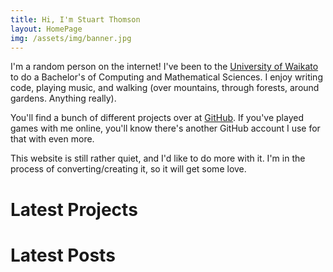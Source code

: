```yaml
---
title: Hi, I'm Stuart Thomson
layout: HomePage
img: /assets/img/banner.jpg
---
```


I'm a random person on the internet! I've been to the [University of Waikato](https://waikato.ac.nz) to do a Bachelor's of Computing and Mathematical Sciences. I enjoy writing code, playing music, and walking (over mountains, through forests, around gardens. Anything really).

You'll find a bunch of different projects over at [GitHub](https://github.com/sthom). If you've played games with me online, you'll know there's another GitHub account I use for that with even more. 

This website is still rather quiet, and I'd like to do more with it. I'm in the process of converting/creating it, so it will get some love.

# Latest Projects

<!-- HEADER-LIST {"filters":{"layout":"Project"},"limit":6} -->

# Latest Posts

<!-- HEADER-LIST {"filters":{"layout":"Post"},"limit":6} -->


